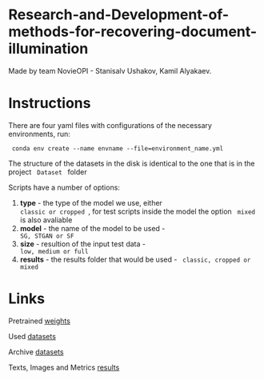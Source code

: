 # Research-and-Development-of-methods-for-recovering-document-illumination

Made by team NovieOPI - Stanisalv Ushakov, Kamil Alyakaev.

# Instructions

There are four yaml files with configurations of the necessary environments, run:

<code> conda env create --name envname --file=environment_name.yml </code>

The structure of the datasets in the disk is identical to the one that is in the project <code> Dataset </code> folder

Scripts have a number of options:
  1. **type** - the type of the model we use, either <code> classic or cropped </code>, for test scripts inside the model the option <code> mixed </code> is also avaliable
  2. **model** - the name of the model to be used - <code> SG, STGAN or SF </code>
  3. **size** - resultion of the input test data - <code> low, medium or full </code>
  4. **results** - the results folder that would be used - <code> classic, cropped or mixed </code>

# Links
Pretrained [weights](https://disk.yandex.com/d/k-5UzQQk75zF2Q)

Used [datasets](https://disk.yandex.com/d/uyfjBuNNsy1Jxg)

Archive [datasets](https://disk.yandex.com/d/bHY_F6nrjLndEQ)

Texts, Images and Metrics [results](https://disk.yandex.com/d/MLFpcD-DwBCyxg)
